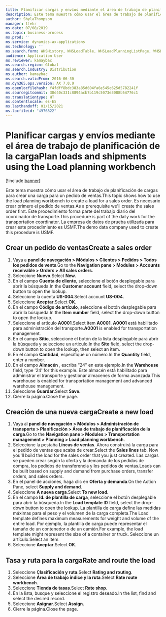 ```yaml
---
title: Planificar cargas y envíos mediante el área de trabajo de planificación de la carga
description: Este tema muestra cómo usar el área de trabajo de planificación de cargas para crear una carga para un pedido de ventas.
author: ShylaThompson
manager: tfehr
ms.date: 07/08/2019
ms.topic: business-process
ms.prod: ''
ms.service: dynamics-ax-applications
ms.technology: ''
ms.search.form: WHSHistory, WHSLoadTable, WHSLoadPlanningListPage, WHSLoadPlanningWorkbench
audience: Application User
ms.reviewer: kamaybac
ms.search.region: Global
ms.search.industry: Distribution
ms.author: kamaybac
ms.search.validFrom: 2016-06-30
ms.dyn365.ops.version: AX 7.0.0
ms.openlocfilehash: f4fdff8bdc383a85d604fa6e545c625d5782241f
ms.sourcegitcommit: 38d40c331c8894acb7b119c5073e3088b54776c1
ms.translationtype: HT
ms.contentlocale: es-ES
ms.lasthandoff: 01/15/2021
ms.locfileid: "4976822"
---
```

# <a name="plan-loads-and-shipments-using-the-load-planning-workbench"></a><span data-ttu-id="68521-103">Planificar cargas y envíos mediante el área de trabajo de planificación de la carga</span><span class="sxs-lookup"><span data-stu-id="68521-103">Plan loads and shipments using the Load planning workbench</span></span>

[!include [banner](../../includes/banner.md)]

<span data-ttu-id="68521-104">Este tema muestra cómo usar el área de trabajo de planificación de cargas para crear una carga para un pedido de ventas.</span><span class="sxs-lookup"><span data-stu-id="68521-104">This topic shows how to use the load planning workbench to create a load for a sales order.</span></span> <span data-ttu-id="68521-105">Es necesario crear primero el pedido de ventas.</span><span class="sxs-lookup"><span data-stu-id="68521-105">As a prerequisite we'll create the sales order first.</span></span> <span data-ttu-id="68521-106">Este procedimiento forma parte del trabajo diario del coordinador de transporte.</span><span class="sxs-lookup"><span data-stu-id="68521-106">This procedure is part of the daily work for the transportation coordinator.</span></span> <span data-ttu-id="68521-107">La empresa de datos de prueba utilizada para crear este procedimiento es USMF.</span><span class="sxs-lookup"><span data-stu-id="68521-107">The demo data company used to create this procedure is USMF.</span></span>


## <a name="create-a-sales-order"></a><span data-ttu-id="68521-108">Crear un pedido de ventas</span><span class="sxs-lookup"><span data-stu-id="68521-108">Create a sales order</span></span>
1. <span data-ttu-id="68521-109">Vaya a **panel de navegación > Módulos > Clientes > Pedidos > Todos los pedidos de vents**.</span><span class="sxs-lookup"><span data-stu-id="68521-109">Go to the **Navigation pane > Modules > Accounts receivable > Orders > All sales orders**.</span></span>
2. <span data-ttu-id="68521-110">Seleccione **Nuevo**.</span><span class="sxs-lookup"><span data-stu-id="68521-110">Select **New**.</span></span>
3. <span data-ttu-id="68521-111">En el campo **Cuenta de cliente**, seleccione el botón desplegable para abrir la búsqueda.</span><span class="sxs-lookup"><span data-stu-id="68521-111">In the **Customer account** field, select the drop-down button to open the lookup.</span></span>
4. <span data-ttu-id="68521-112">Seleccione la cuenta **US-004**.</span><span class="sxs-lookup"><span data-stu-id="68521-112">Select account **US-004**.</span></span>
5. <span data-ttu-id="68521-113">Seleccione **Aceptar**.</span><span class="sxs-lookup"><span data-stu-id="68521-113">Select **OK**.</span></span>
6. <span data-ttu-id="68521-114">En el campo **Código de artículo**, seleccione el botón desplegable para abrir la búsqueda.</span><span class="sxs-lookup"><span data-stu-id="68521-114">In the **Item number** field, select the drop-down button to open the lookup.</span></span>
7. <span data-ttu-id="68521-115">Seleccione el artículo **A0001**.</span><span class="sxs-lookup"><span data-stu-id="68521-115">Select item **A0001**.</span></span> <span data-ttu-id="68521-116">**A0001** está habilitado para administración del transporte.</span><span class="sxs-lookup"><span data-stu-id="68521-116">**A0001** is enabled for transportation management.</span></span>  
8. <span data-ttu-id="68521-117">En el campo **Sitio**, seleccione el botón de la lista desplegable para abrir la búsqueda y seleccione un articulo.</span><span class="sxs-lookup"><span data-stu-id="68521-117">In the **Site** field, select the drop-down button to open the lookup, then select an item.</span></span>
9. <span data-ttu-id="68521-118">En el campo **Cantidad**, especifique un número.</span><span class="sxs-lookup"><span data-stu-id="68521-118">In the **Quantity** field, enter a number.</span></span>
10. <span data-ttu-id="68521-119">En el campo **Almacén** , escriba “24" en este ejemplo.</span><span class="sxs-lookup"><span data-stu-id="68521-119">In the **Warehouse** field, type '24' for this example.</span></span> <span data-ttu-id="68521-120">Este almacén está habilitado para administrar el transporte y gestionar almacenes de forma avanzada.</span><span class="sxs-lookup"><span data-stu-id="68521-120">This warehouse is enabled for transportation management and advanced warehouse management.</span></span>  
11. <span data-ttu-id="68521-121">Seleccione **Guardar**.</span><span class="sxs-lookup"><span data-stu-id="68521-121">Select **Save**.</span></span>
12. <span data-ttu-id="68521-122">Cierre la página.</span><span class="sxs-lookup"><span data-stu-id="68521-122">Close the page.</span></span>

## <a name="create-a-new-load"></a><span data-ttu-id="68521-123">Creación de una nueva carga</span><span class="sxs-lookup"><span data-stu-id="68521-123">Create a new load</span></span>
1. <span data-ttu-id="68521-124">Vaya al **panel de navegación > Módulos > Administración de transporte > Planificación > Área de trabajo de planificación de la carga**.</span><span class="sxs-lookup"><span data-stu-id="68521-124">Go to the **Navigation pane > Modules > Transportation management > Planning > Load planning workbench**.</span></span>
2. <span data-ttu-id="68521-125">Seleccione la pestaña **Líneas de ventas**. Ahora construirá la carga para el pedido de ventas que acaba de crear.</span><span class="sxs-lookup"><span data-stu-id="68521-125">Select the **Sales lines** tab. Now you'll build the load for the sales order that you just created.</span></span> <span data-ttu-id="68521-126">Las cargas se pueden crear según la oferta y la demanda de los pedidos de compra, los pedidos de transferencia y los pedidos de ventas.</span><span class="sxs-lookup"><span data-stu-id="68521-126">Loads can be built based on supply and demand from purchase orders, transfer orders, and sales orders.</span></span>  
3. <span data-ttu-id="68521-127">En el panel de acciones, haga clic en **Oferta y demanda**.</span><span class="sxs-lookup"><span data-stu-id="68521-127">On the Action Pane, select **Supply and demand**.</span></span>
4. <span data-ttu-id="68521-128">Seleccione **A nueva carga**.</span><span class="sxs-lookup"><span data-stu-id="68521-128">Select **To new load**.</span></span>
5. <span data-ttu-id="68521-129">En el campo **Id. de plantilla de carga**, seleccione el botón desplegable para abrir la búsqueda.</span><span class="sxs-lookup"><span data-stu-id="68521-129">In the **Load template ID** field, select the drop-down button to open the lookup.</span></span> <span data-ttu-id="68521-130">La plantilla de carga define las medidas máximas para el peso y el volumen de la carga completa.</span><span class="sxs-lookup"><span data-stu-id="68521-130">The Load template defines maximum measurements for weight and volume of the entire load.</span></span> <span data-ttu-id="68521-131">Por ejemplo, la plantilla de carga puede representar el tamaño de un contenedor o de un camión.</span><span class="sxs-lookup"><span data-stu-id="68521-131">For example, the load template might represent the size of a container or truck.</span></span> <span data-ttu-id="68521-132">Seleccione un artículo.</span><span class="sxs-lookup"><span data-stu-id="68521-132">Select an item.</span></span>
6. <span data-ttu-id="68521-133">Seleccione **Aceptar**.</span><span class="sxs-lookup"><span data-stu-id="68521-133">Select **OK**.</span></span>

## <a name="rate-and-route-the-load"></a><span data-ttu-id="68521-134">Tasa y ruta para la carga</span><span class="sxs-lookup"><span data-stu-id="68521-134">Rate and route the load</span></span>
1. <span data-ttu-id="68521-135">Seleccione **Clasificación y ruta**.</span><span class="sxs-lookup"><span data-stu-id="68521-135">Select **Rating and routing**.</span></span>
2. <span data-ttu-id="68521-136">Seleccione **Área de trabajo índice y la ruta**.</span><span class="sxs-lookup"><span data-stu-id="68521-136">Select **Rate route workbench**.</span></span>
3. <span data-ttu-id="68521-137">Seleccione **Tienda de tasas**.</span><span class="sxs-lookup"><span data-stu-id="68521-137">Select **Rate shop**.</span></span>
4. <span data-ttu-id="68521-138">En la lista, busque y seleccione el registro deseado.</span><span class="sxs-lookup"><span data-stu-id="68521-138">In the list, find and select the desired record.</span></span>
5. <span data-ttu-id="68521-139">Seleccione **Asignar**.</span><span class="sxs-lookup"><span data-stu-id="68521-139">Select **Assign**.</span></span>
6. <span data-ttu-id="68521-140">Cierre la página.</span><span class="sxs-lookup"><span data-stu-id="68521-140">Close the page.</span></span>

